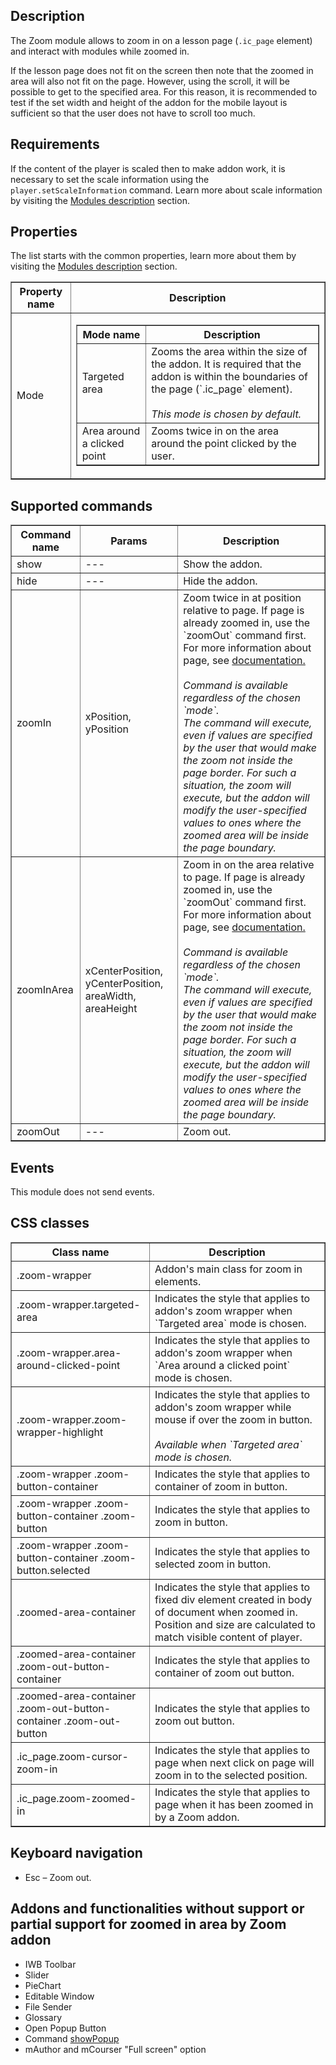 ## Description

The Zoom module allows to zoom in on a lesson page (`.ic_page` element) and interact with modules while zoomed in.

If the lesson page does not fit on the screen then note that the zoomed in area will also not fit on the page. 
However, using the scroll, it will be possible to get to the specified area. For this reason, it is recommended to 
test if the set width and height of the addon for the mobile layout is sufficient so that the user does not have to 
scroll too much. 

## Requirements
If the content of the player is scaled then to make addon work, it is necessary to set the scale information 
using the `player.setScaleInformation` command. 
Learn more about scale information by visiting the 
[Modules description](doc/en/scale%20information/page/Scale-Information) section.

## Properties
The list starts with the common properties, learn more about them by visiting the 
[Modules description](doc/en/page/Modules-description) section.

<table border='1'>
    <tr>
        <th>Property name</th>
        <th>Description</th>
    </tr>
    <tr>
        <td>Mode</td>
        <td>
            <table border='1'>
                <tr>
                    <th>Mode name</th>
                    <th>Description</th> 
                </tr>
                <tr>
                    <td>Targeted area</td>
                    <td>Zooms the area within the size of the addon. 
                        It is required that the addon is within the boundaries of the page (`.ic_page` element).
                        <br><br>
                        <i>This mode is chosen by default.</i>
                    </td> 
                </tr>
                <tr>
                    <td>Area around a clicked point</td>
                    <td>Zooms twice in on the area around the point clicked by the user.</td> 
                </tr>
            </table>
        </td>
    </tr>
</table>

## Supported commands

<table border='1'>
    <tbody>
        <tr>
            <th>Command name</th>
            <th>Params</th>
            <th>Description</th>
        </tr>
        <tr>
            <td>show</td>
            <td>---</td>
            <td>Show the addon.</td>
        </tr>
        <tr>
            <td>hide</td>
            <td>---</td>
            <td>Hide the addon.</td>
        </tr>
        <tr>
            <td>zoomIn</td>
            <td>xPosition, yPosition</td>
            <td>Zoom twice in at position relative to page. If page is already zoomed in, use the `zoomOut` command first.<br>
                For more information about page, see 
                <a href='//www.mauthor.com/doc/en/ic_page/page/Page' target='_blank'>documentation.</a><br><br>
                <i>Command is available regardless of the chosen `mode`.</i><br>
                <i>The command will execute, even if values are specified by the user that would make the zoom not 
                    inside the page border. For such a situation, the zoom will execute, but the addon will modify the 
                    user-specified values to ones where the zoomed area will be inside the page boundary.
                </i>
            </td>
        </tr>
        <tr>
            <td>zoomInArea</td>
            <td>xCenterPosition, yCenterPosition, areaWidth, areaHeight</td>
            <td>Zoom in on the area relative to page. If page is already zoomed in, use the `zoomOut` command first.<br>
                For more information about page, see 
                <a href='//www.mauthor.com/doc/en/ic_page/page/Page' target='_blank'>documentation.</a><br><br>
                <i>Command is available regardless of the chosen `mode`.</i><br>
                <i>The command will execute, even if values are specified by the user that would make the zoom not 
                    inside the page border. For such a situation, the zoom will execute, but the addon will modify the 
                    user-specified values to ones where the zoomed area will be inside the page boundary.
                </i>
            </td>
        </tr>
        <tr>
            <td>zoomOut</td>
            <td>---</td>
            <td>Zoom out.</td>
        </tr>
    </tbody>
</table>

## Events

This module does not send events.

## CSS classes

<table border='1'>
    <tbody>
        <tr>
            <th>Class name</th>
            <th>Description</th>
        </tr>
        <tr>
            <td>.zoom-wrapper</td>
            <td>Addon's main class for zoom in elements.</td>
        </tr>
        <tr>
            <td>.zoom-wrapper.targeted-area</td>
            <td>Indicates the style that applies to addon's zoom wrapper when `Targeted area` mode is chosen.</td>
        </tr>
        <tr>
            <td>.zoom-wrapper.area-around-clicked-point</td>
            <td>Indicates the style that applies to addon's zoom wrapper when `Area around a clicked point` mode is chosen.</td>
        </tr>
        <tr>
            <td>.zoom-wrapper.zoom-wrapper-highlight</td>
            <td>Indicates the style that applies to addon's zoom wrapper while mouse if over the zoom in button.<br><br>
                <i>Available when `Targeted area` mode is chosen.</i>
            </td>
        </tr>
        <tr>
            <td>.zoom-wrapper .zoom-button-container</td>
            <td>Indicates the style that applies to container of zoom in button.</td>
        </tr>
        <tr>
            <td>.zoom-wrapper .zoom-button-container .zoom-button</td>
            <td>Indicates the style that applies to zoom in button.</td>
        </tr>
        <tr>
            <td>.zoom-wrapper .zoom-button-container .zoom-button.selected</td>
            <td>Indicates the style that applies to selected zoom in button.</td>
        </tr>
        <tr>
            <td>.zoomed-area-container</td>
            <td>Indicates the style that applies to fixed div element created in body of document when zoomed in. 
                Position and size are calculated to match visible content of player.
            </td>
        </tr>
        <tr>
            <td>.zoomed-area-container .zoom-out-button-container</td>
            <td>Indicates the style that applies to container of zoom out button.</td>
        </tr>
        <tr>
            <td>.zoomed-area-container .zoom-out-button-container .zoom-out-button</td>
            <td>Indicates the style that applies to zoom out button.</td>
        </tr>
        <tr>
            <td>.ic_page.zoom-cursor-zoom-in</td>
            <td>Indicates the style that applies to page when next click on page will zoom in to the selected 
                position.
            </td>
        </tr>
        <tr>
            <td>.ic_page.zoom-zoomed-in</td>
            <td>Indicates the style that applies to page when it has been zoomed in by a Zoom addon.</td>
        </tr>
    </tbody>
</table>

## Keyboard navigation

* Esc – Zoom out.

## Addons and functionalities without support or partial support for zoomed in area by Zoom addon

* IWB Toolbar
* Slider
* PieChart
* Editable Window
* File Sender
* Glossary
* Open Popup Button
* Command <a href='//www.mauthor.com/doc/en/PlayerServices/page/Player-services' target='_blank'>showPopup</a>
* mAuthor and mCourser "Full screen" option